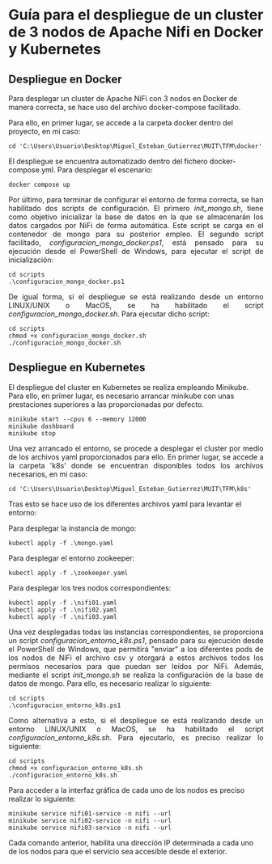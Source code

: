# Guía para el despliegue de un cluster de 3 nodos de Apache Nifi en Docker y Kubernetes

## Despliegue en Docker

Para desplegar un cluster de Apache NiFi con 3 nodos en Docker de manera correcta, se hace uso del archivo docker-compose facilitado.

Para ello, en primer lugar, se accede a la carpeta docker dentro del proyecto, en mi caso:

```
cd 'C:\Users\Usuario\Desktop\Miguel_Esteban_Gutierrez\MUIT\TFM\docker'
```

El despliegue se encuentra automatizado dentro del fichero docker-compose.yml. Para desplegar el escenario:

```
docker compose up
```

<p align="justify">
Por último, para terminar de configurar el entorno de forma correcta, se han habilitado dos scripts de configuración. El primero <em>init_mongo.sh</em>, tiene como objetivo inicializar la base de datos en la que se almacenarán los datos cargados por NiFi de forma automática. Este script se carga en el contenedor de mongo para su posterior empleo. El segundo script facilitado, <em>configuracion_mongo_docker.ps1</em>, está pensado para su ejecución desde el PowerShell de Windows, para ejecutar el script de inicialización:
</p>

```
cd scripts
.\configuracion_mongo_docker.ps1
```

<p align="justify">
De igual forma, si el despliegue se está realizando desde un entorno LINUX/UNIX o MacOS, se ha habilitado el script <em>configuracion_mongo_docker.sh</em>. Para ejecutar dicho script:
</p>

```
cd scripts
chmod +x configuracion_mongo_docker.sh
./configuracion_mongo_docker.sh
```

## Despliegue en Kubernetes

El despliegue del cluster en Kubernetes se realiza empleando Minikube. Para ello, en primer lugar, es necesario arrancar minikube con unas prestaciones superiores a las proporcionadas por defecto.

```
minikube start --cpus 6 --memory 12000
minikube dashboard
minikube stop
```
<p align="justify">
Una vez arrancado el entorno, se procede a desplegar el cluster por medio de los archivos yaml proporcionados para ello. En primer lugar, se accede a la carpeta 'k8s' donde se encuentran disponibles todos los archivos necesarios, en mi caso:
</p>

```
cd 'C:\Users\Usuario\Desktop\Miguel_Esteban_Gutierrez\MUIT\TFM\k8s'
```

Tras esto se hace uso de los diferentes archivos yaml para levantar el entorno:


 Para desplegar la instancia de mongo:

  ```
  kubectl apply -f .\mongo.yaml
  ```

 Para desplegar el entorno zookeeper:

  ```
  kubectl apply -f .\zookeeper.yaml
  ```

 Para desplegar los tres nodos correspondientes:

  ```
  kubectl apply -f .\nifi01.yaml
  kubectl apply -f .\nifi02.yaml
  kubectl apply -f .\nifi03.yaml
  ```


<p align="justify">
Una vez desplegadas todas las instancias correspondientes, se proporciona un script <em>configuracion_entorno_k8s.ps1</em>, pensado para su ejecución desde el PowerShell de Windows, que permitirá "enviar" a los diferentes pods de los nodos de NiFi el archivo csv y otorgará a estos archivos todos los permisos necesarios para que puedan ser leídos por NiFi. Además, mediante el script <em>init_mongo.sh</em> se realiza la configuración de la base de datos de mongo. Para ello, es necesario realizar lo siguiente: 
</p>

```
cd scripts
.\configuracion_entorno_k8s.ps1
```

<p align="justify">
Como alternativa a esto, si el despliegue se está realizando desde un entorno LINUX/UNIX o MacOS, se ha habilitado el script <em>configuracion_entorno_k8s.sh</em>. Para ejecutarlo, es preciso realizar lo siguiente:
</p>

```
cd scripts
chmod +x configuracion_entorno_k8s.sh
./configuracion_entorno_k8s.sh
```

Para acceder a la interfaz gráfica de cada uno de los nodos es preciso realizar lo siguiente:

```
minikube service nifi01-service -n nifi --url
minikube service nifi02-service -n nifi --url
minikube service nifi03-service -n nifi --url
```

Cada comando anterior, habilita una dirección IP determinada a cada uno de los nodos para que el servicio sea accesible desde el exterior.

















